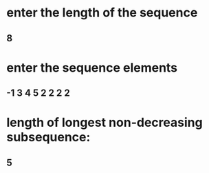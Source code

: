 # enter the length of the sequence
## 8
# enter the sequence elements
## -1 3 4 5 2 2 2 2
# length of longest non-decreasing subsequence: 
## 5 
